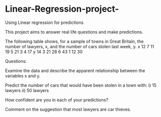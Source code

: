 # Linear-Regression-project-
Using Linear regression for predictions

This project aims to answer real life questions and make predictions.

The following table shows, for a sample of towns in Great Britain, the number of lawyers, x, and the number of cars stolen last week, y.
x	12	7	11	19	5	21	3	4	17
y	14	3	21	28	6	43	1	12	30

Questions:

Examine the data and describe the apparent relationship between the variables x and y.

Predict the number of cars that would have been stolen in a town with:
i) 15 lawyers
ii) 50 lawyers

How confident are you in each of your predictions?

Comment on the suggestion that most lawyers are car thieves.


